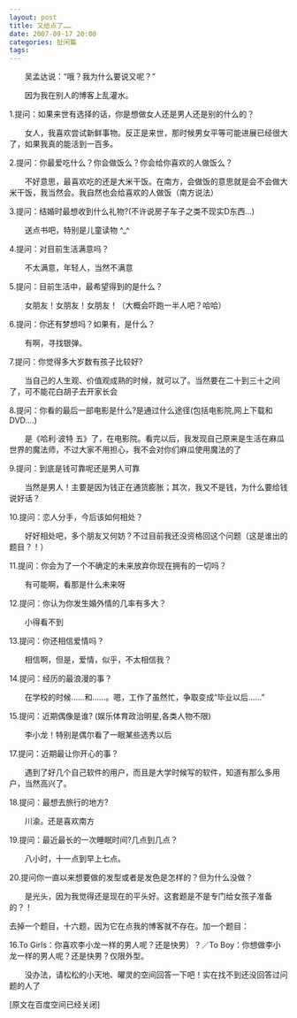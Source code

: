 ```yaml
---
layout: post
title: 又给点了……
date: 2007-09-17 20:00
categories: 扯闲篇
tags: 
---
```


　　吴孟达说：“哦？我为什么要说又呢？”

　　因为我在别人的博客上乱灌水。

<!-- more -->


1.提问：如果来世有选择的话，你是想做女人还是男人还是别的什么的？

　　女人，我喜欢尝试新鲜事物。反正是来世，那时候男女平等可能进展已经很大了，如果我真的能活到一百多。

2.提问：你最爱吃什么？你会做饭么？你会给你喜欢的人做饭么？

　　不好意思，最喜欢吃的还是大米干饭。在南方，会做饭的意思就是会不会做大米干饭，我当然会。我自然也会给喜欢的人做饭（南方说法）

3.提问：结婚时最想收到什么礼物?(不许说房子车子之类不现实D东西...)

　　送点书吧，特别是儿童读物 ^_^

4.提问：对目前生活满意吗？

　　不太满意，年轻人，当然不满意

5.提问：目前生活中，最希望得到的是什么？

　　女朋友！女朋友！女朋友！（大概会吓跑一半人吧？哈哈）

6.提问：你还有梦想吗？如果有，是什么？

　　有啊，寻找银弹。

7.提问：你觉得多大岁数有孩子比较好?

　　当自己的人生观、价值观成熟的时候，就可以了。当然要在二十到三十之间了，可不能花白胡子去开家长会

8.提问：你看的最后一部电影是什么?是通过什么途径(包括电影院,网上下载和DVD....)

　　是《哈利·波特 五》了，在电影院。看完以后，我发现自己原来是生活在麻瓜世界的魔法师，不过大家不用担心，我不会对你们麻瓜使用魔法的了

9.提问：到底是钱可靠呢还是男人可靠

　　当然是男人！主要是因为钱正在通货膨胀；其次，我又不是钱，为什么要给钱说好话？

10.提问：恋人分手，今后该如何相处？

　　好好相处吧，多个朋友又何妨？不过目前我还没资格回这个问题（这是谁出的题目？！）

11.提问：你会为了一个不确定的未来放弃你现在拥有的一切吗？

　　有可能啊，看那是什么未来呀

12.提问：你认为你发生婚外情的几率有多大？

　　小得看不到

13.提问：你还相信爱情吗？

　　相信啊，但是，爱情，似乎，不太相信我？

14.提问：经历的最浪漫的事？

　　在学校的时候……和……。嗯，工作了虽然忙，争取变成“毕业以后……”

15.提问：近期偶像是谁? (娱乐体育政治明星,各类人物不限)

　　李小龙！特别是偶尔看了一眼某些选秀以后

17.提问：近期最让你开心的事？

　　遇到了好几个自己软件的用户，而且是大学时候写的软件，知道有那么多用户，当然高兴了。

18.提问：最想去旅行的地方?

　　川渝。还是喜欢南方

19.提问：最近最长的一次睡眠时间?几点到几点？

　　八小时，十一点到早上七点。

20.提问你一直以来想要做的发型或者是发色是怎样的？但为什么没做？

　　是光头，因为我觉得还是现在的平头好。这套题是不是专门给女孩子准备的？！

去掉一个题目，十六题，因为它在点我的博客就不存在。加一个题目：

16.To Girls：你喜欢李小龙一样的男人呢？还是快男）？／To Boy：你想做李小龙一样的男人呢？还是快男？仅限外型。

　　没办法，请松松的小天地、曜灵的空间回答一下吧！实在找不到还没回答过问题的人了



[原文在百度空间已经关闭]

